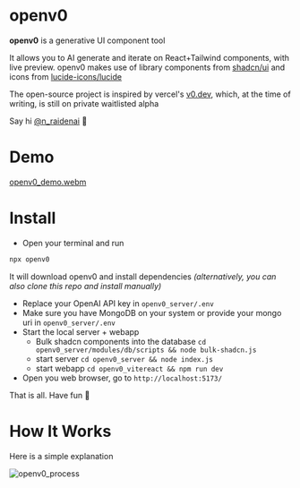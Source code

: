 # openv0

**openv0** is a generative UI component tool

It allows you to AI generate and iterate on React+Tailwind components, with live preview. openv0 makes use of library components from [shadcn/ui](https://ui.shadcn.com/) and icons from [lucide-icons/lucide](https://lucide.dev/)

The open-source project is inspired by vercel's [v0.dev](https://v0.dev/), which, at the time of writing, is still on private waitlisted alpha


Say hi [@n_raidenai](https://twitter.com/n_raidenai) 👋


# Demo

[openv0_demo.webm](https://github.com/raidendotai/openv0/assets/127366981/53b14c27-22ec-40a3-a431-539daf197f49)

# Install

* Open your terminal and run

```sh
npx openv0
```

It will download openv0 and install dependencies *(alternatively, you can also clone this repo and install manually)*

* Replace your OpenAI API key in `openv0_server/.env`
* Make sure you have MongoDB on your system or provide your mongo uri in `openv0_server/.env`
* Start the local server + webapp
  * Bulk shadcn components into the database `cd openv0_server/modules/db/scripts && node bulk-shadcn.js`
  * start server `cd openv0_server && node index.js`
  * start webapp `cd openv0_vitereact && npm run dev`
* Open you web browser, go to `http://localhost:5173/`

That is all. Have fun 🎉

# How It Works

Here is a simple explanation

![openv0_process](https://github.com/raidendotai/openv0/assets/127366981/dad08255-f54a-4437-bf87-9560f69940a7)

